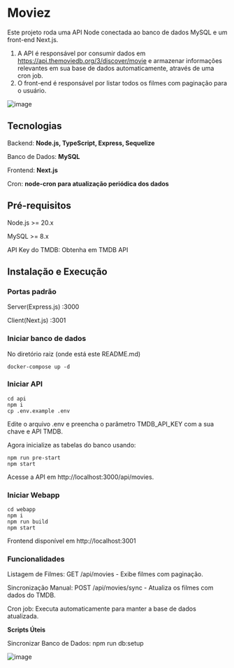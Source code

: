 # Moviez
Este projeto roda uma API Node conectada ao banco de dados MySQL e um front-end Next.js.

1. A API é responsável por consumir dados em https://api.themoviedb.org/3/discover/movie e armazenar informações relevantes em sua base de dados automaticamente, através de uma cron job.
2. O front-end é responsável por listar todos os filmes com paginação para o usuário.

![image](https://github.com/user-attachments/assets/6d709b4c-aa4f-4fcc-bd30-35281100af8b)


## Tecnologias
Backend: **Node.js, TypeScript, Express, Sequelize**

Banco de Dados: **MySQL**

Frontend: **Next.js**

Cron: **node-cron para atualização periódica dos dados**

## Pré-requisitos
Node.js >= 20.x

MySQL >= 8.x

API Key do TMDB: Obtenha em TMDB API
  
## Instalação e Execução
### Portas padrão
Server(Express.js) :3000

Client(Next.js) :3001

### Iniciar banco de dados
No diretório raiz (onde está este README.md) 
```
docker-compose up -d
```
### Iniciar API
```
cd api
npm i
cp .env.example .env
```

Edite o arquivo .env e preencha o parâmetro TMDB_API_KEY com a sua chave e API TMDB.

Agora inicialize as tabelas do banco usando: 
```
npm run pre-start
npm start
```
Acesse a API em http://localhost:3000/api/movies.


### Iniciar Webapp
```
cd webapp
npm i
npm run build
npm start
```
Frontend disponível em http://localhost:3001


### Funcionalidades

Listagem de Filmes: GET /api/movies - Exibe filmes com paginação.

Sincronização Manual: POST /api/movies/sync - Atualiza os filmes com dados do TMDB.

Cron job: Executa automaticamente para manter a base de dados atualizada.



**Scripts Úteis**

Sincronizar Banco de Dados: npm run db:setup

![image](https://github.com/user-attachments/assets/2a406885-3b87-4c7b-a1bb-8fa490017830)
